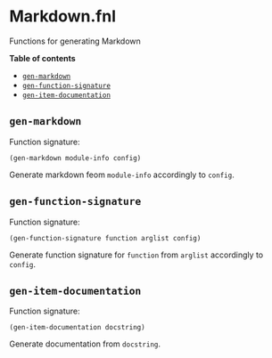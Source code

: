 # Markdown.fnl
Functions for generating Markdown

**Table of contents**

- [`gen-markdown`](#gen-markdown)
- [`gen-function-signature`](#gen-function-signature)
- [`gen-item-documentation`](#gen-item-documentation)

## `gen-markdown`
Function signature:

```
(gen-markdown module-info config)
```

Generate markdown feom `module-info` accordingly to `config`.

## `gen-function-signature`
Function signature:

```
(gen-function-signature function arglist config)
```

Generate function signature for `function` from `arglist` accordingly to `config`.

## `gen-item-documentation`
Function signature:

```
(gen-item-documentation docstring)
```

Generate documentation from `docstring`.


<!-- Generated with Fenneldoc 0.0.7
     https://gitlab.com/andreyorst/fenneldoc -->
